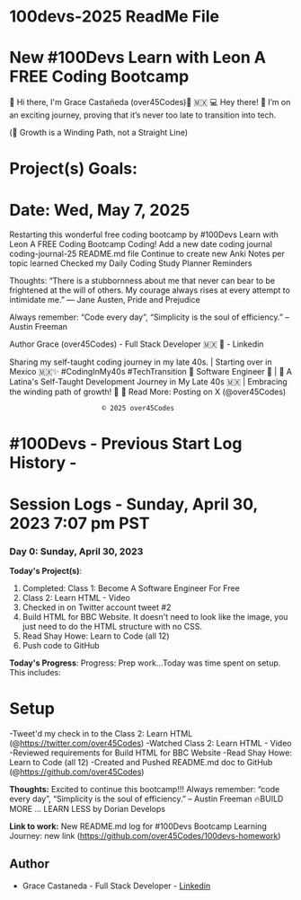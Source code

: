 # 100devs-2025 ReadMe File
# New #100Devs Learn with Leon A FREE Coding Bootcamp
👋 Hi there, I'm Grace Castañeda (over45Codes)💜 🇲🇽 💻
Hey there! 👋 I’m on an exciting journey, proving that it’s never too late to transition into tech.

(🌱 Growth is a Winding Path, not a Straight Line)

# Project(s) Goals:
# Date: Wed, May 7, 2025
Restarting this wonderful free coding bootcamp by #100Devs Learn with Leon A FREE Coding Bootcamp Coding!
Add a new date coding journal coding-journal-25 README.md file
Continue to create new Anki Notes per topic learned
Checked my Daily Coding Study Planner Reminders

Thoughts:
“There is a stubbornness about me that never can bear to be frightened at the will of others. My courage always rises at every attempt to intimidate me.” ― Jane Austen, Pride and Prejudice

Always remember: “Code every day”, “Simplicity is the soul of efficiency.” – Austin Freeman


Author
Grace (over45Codes) - Full Stack Developer 🇲🇽 💜 - Linkedin

Sharing my self-taught coding journey in my late 40s. | Starting over in Mexico 🇲🇽✨ #CodingInMy40s #TechTransition 🚀 Software Engineer 🚀 | 🌮 A Latina's Self-Taught Development Journey in My Late 40s 🇲🇽 | Embracing the winding path of growth! 🌱 📖 Read More: Posting on X (@over45Codes)

                           © 2025 over45Codes



# #100Devs - Previous Start Log History - 
# Session Logs - Sunday, April 30, 2023 7:07 pm PST 

### Day 0: Sunday, April 30, 2023

**Today's Project(s)**:

1. Completed: Class 1: Become A Software Engineer For Free
2. Class 2: Learn HTML - Video
3. Checked in on Twitter account tweet #2 
4. Build HTML for BBC Website. It doesn't need to look like the image, you just need to do the HTML structure with no CSS.
5. Read Shay Howe: Learn to Code (all 12)
6. Push code to GitHub 

**Today's Progress**:
Progress: Prep work...Today was time spent on setup. This includes:
# Setup
-Tweet'd my check in to the Class 2: Learn HTML (@<https://twitter.com/over45Codes>) 
-Watched Class 2: Learn HTML - Video
-Reviewed requirements for Build HTML for BBC Website
-Read Shay Howe: Learn to Code (all 12)
-Created and Pushed README.md doc to GitHub (@<https://github.com/over45Codes>)

**Thoughts:** Excited to continue this bootcamp!!!
Always remember: “code every day”, “Simplicity is the soul of efficiency.” – Austin Freeman
🔥BUILD MORE … LEARN LESS by Dorian Develops

**Link to work:**  New README.md log for #100Devs Bootcamp Learning Journey: new link (<https://github.com/over45Codes/100devs-homework>)


## Author

- Grace Castaneda - Full Stack Developer - [Linkedin](https://www.linkedin.com/in/castanedagrace/)